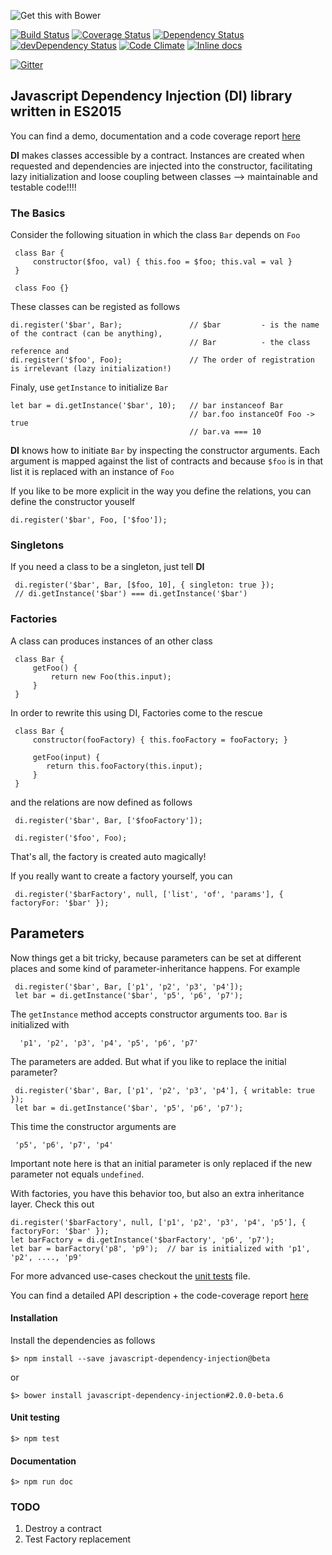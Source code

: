 ![Get this with Bower](https://camo.githubusercontent.com/06c5d22b7908c0c4928071ac314e75c3da29d750/687474703a2f2f62656e7363687761727a2e6769746875622e696f2f626f7765722d6261646765732f62616467654032782e706e67)

[![Build Status][travis-url]][travis-image] [![Coverage Status][coveralls-url]][coveralls-image] [![Dependency Status][depstat-image]][depstat-url] [![devDependency Status][depstat-dev-image]][depstat-dev-url] 
[![Code Climate][code-climate-url]][code-climate-image]
[![Inline docs](http://inch-ci.org/github/scaljeri/javascript-dependency-injection.svg?branch=master&style=flat-square)](http://inch-ci.org/github/scaljeri/javascript-dependency-injection)

[![Gitter](https://badges.gitter.im/Join%20Chat.svg)](https://gitter.im/scaljeri/javascript-dependency-injection?utm_source=badge&utm_medium=badge&utm_campaign=pr-badge)

## Javascript Dependency Injection (DI) library written in ES2015 

You can find a demo, documentation and a code coverage report [here](http://scaljeri.github.io/javascript-dependency-injection/)

 **DI** makes classes accessible by a contract. Instances are created when requested and 
 dependencies are injected into the constructor, facilitating lazy initialization and 
 loose coupling between classes --> maintainable and testable code!!!!
 
### The Basics     
 
Consider the following situation in which the class `Bar` depends on `Foo`

     class Bar {
         constructor($foo, val) { this.foo = $foo; this.val = val }
     }
     
     class Foo {}
     
These classes can be registed as follows

    di.register('$bar', Bar);               // $bar         - is the name of the contract (can be anything),
                                            // Bar          - the class reference and
    di.register('$foo', Foo);               // The order of registration is irrelevant (lazy initialization!)
    
Finaly, use `getInstance` to initialize `Bar`

    let bar = di.getInstance('$bar', 10);   // bar instanceof Bar
                                            // bar.foo instanceOf Foo -> true
                                            // bar.va === 10
    
**DI** knows how to initiate `Bar` by inspecting the constructor arguments. 
Each argument is mapped against the list of contracts and because `$foo` is in that list it is replaced with 
an instance of `Foo`

If you like to be more explicit in the way you define the relations, you can define the constructor youself

    di.register('$bar', Foo, ['$foo']);
    
### Singletons
If you need a class to be a singleton, just tell **DI**
 
     di.register('$bar', Bar, [$foo, 10], { singleton: true });
     // di.getInstance('$bar') === di.getInstance('$bar')
     
### Factories
A class can produces instances of an other class
 
     class Bar {
         getFoo() {
             return new Foo(this.input);
         }
     }
     
In order to rewrite this using DI, Factories come to the rescue 

     class Bar {
         constructor(fooFactory) { this.fooFactory = fooFactory; }
          
         getFoo(input) { 
            return this.fooFactory(this.input);  
         }
     }
     
and the relations are now defined as follows
 
     di.register('$bar', Bar, ['$fooFactory']);
     
     di.register('$foo', Foo);
     
That's all, the factory is created auto magically!
 
If you really want to create a factory yourself, you can
     
     di.register('$barFactory', null, ['list', 'of', 'params'], { factoryFor: '$bar' });
     
## Parameters
Now things get a bit tricky, because parameters can be set at different places and
some kind of parameter-inheritance happens. For example
 
     di.register('$bar', Bar, ['p1', 'p2', 'p3', 'p4']);
     let bar = di.getInstance('$bar', 'p5', 'p6', 'p7');
     
The `getInstance` method accepts constructor arguments too. `Bar` is initialized with 
    
      'p1', 'p2', 'p3', 'p4', 'p5', 'p6', 'p7'
      
The parameters are added. But what if you like to replace the initial parameter?
  
     di.register('$bar', Bar, ['p1', 'p2', 'p3', 'p4'], { writable: true });
     let bar = di.getInstance('$bar', 'p5', 'p6', 'p7');
 
This time the constructor arguments are
 
     'p5', 'p6', 'p7', 'p4'
     
Important note here is that an initial parameter is only replaced if the 
new parameter not equals `undefined`. 
  
With factories, you have this behavior too, but also an extra inheritance layer. 
Check this out

    di.register('$barFactory', null, ['p1', 'p2', 'p3', 'p4', 'p5'], { factoryFor: '$bar' });
    let barFactory = di.getInstance('$barFactory', 'p6', 'p7');
    let bar = barFactory('p8', 'p9');  // bar is initialized with 'p1', 'p2', ...., 'p9'
    
For more advanced use-cases checkout the [unit tests](https://github.com/scaljeri/javascript-dependency-injection/blob/master/test/di.spec.js)
file.

You can find a detailed API description + the code-coverage report [here](http://scaljeri.github.io/javascript-dependency-injection/)

#### Installation ####

Install the dependencies as follows

    $> npm install --save javascript-dependency-injection@beta
    
or

    $> bower install javascript-dependency-injection#2.0.0-beta.6
    
#### Unit testing ####

    $> npm test
    
#### Documentation ####

    $> npm run doc

[travis-url]: https://travis-ci.org/scaljeri/javascript-dependency-injection.png
[travis-image]: https://travis-ci.org/scaljeri/javascript-dependency-injection

[coveralls-image]: https://coveralls.io/github/scaljeri/javascript-dependency-injection?branch=master
[coveralls-url]: https://coveralls.io/repos/github/scaljeri/javascript-dependency-injection/badge.svg?branch=master

[depstat-url]: https://david-dm.org/scaljeri/javascript-dependency-injection
[depstat-image]: https://david-dm.org/scaljeri/javascript-dependency-injection.svg

[_depstat-dev-url]: https://david-dm.org/scaljeri/javascript-dependency-injection#info=devDependencies
[_depstat-dev-image]: https://david-dm.org/scaljeri/javascript-dependency-injection.svg#info=devDependencies

[depstat-dev-url]: https://david-dm.org/scaljeri/javascript-dependency-injection#info=devDependencies
[depstat-dev-image]: https://david-dm.org/scaljeri/javascript-dependency-injection/dev-status.svg

[code-climate-url]: https://codeclimate.com/github/scaljeri/javascript-dependency-injection/badges/gpa.svg
[code-climate-image]: https://codeclimate.com/github/scaljeri/javascript-dependency-injection


### TODO

  1. Destroy a contract
  2. Test Factory replacement
